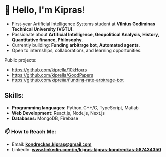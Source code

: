 # 👋 Hello, I'm Kipras!

- First-year Artificial Intelligence Systems student at **Vilnius Gediminas Technical University (VGTU)**.  
- Passionate about **Artificial Intelligence, Geopolitical Analysis, History, Quantitative finance, Philosophy**.  
- Currently building: **Funding arbitrage bot**, **Automated agents**.  
- Open to internships, collaborations, and learning opportunities.  


Public projects:
- https://github.com/kiprella/10kHours
- https://github.com/kiprella/GoodPapers
- https://github.com/kiprella/Funding-rate-arbitrage-bot

## Skills:
- **Programming languages:** Python, C++/C, TypeScript, Matlab
- **Web Development:** React.js, Node.js, Next.js
- **Databases:** MongoDB, Firebase


### 📫 How to Reach Me:
- Email: **kondreckas.kipras@gmail.com**
- LinkedIn: **www.linkedin.com/in/kipras-kipras-kondreckas-587434350**

